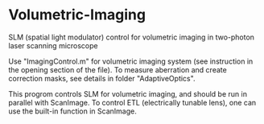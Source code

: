 # Volumetric-Imaging
SLM (spatial light modulator) control for volumetric imaging in two-photon laser scanning microscope

Use "ImagingControl.m" for volumetric imaging system (see instruction in the opening section of the file).
To measure aberration and create correction masks, see details in folder "AdaptiveOptics".

This progrom controls SLM for volumetric imaging, and should be run in parallel with ScanImage. To control ETL (electrically tunable lens), one can use the built-in function in ScanImage.  
